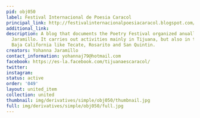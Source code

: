 ```yaml
---
pid: obj050
label: Festival Internacional de Poesia Caracol
principal_link: http://festivalinternacionalpoesiacaracol.blogspot.com/
additional_link: 
description: A blog that documents the Poetry Festival organized anually by Yohanna
  Jaramillo. It carries out activities mainly in Tijuana, but also in the cities from
  Baja California like Tecate, Rosarito and San Quintin.
creators: Yohanna Jaramillo
contact_information: yohannaj79@hotmail.com
facebook: https://es-la.facebook.com/tijuanaescaracol/
twitter: 
instagram: 
status: active
order: '049'
layout: united_item
collection: united
thumbnail: img/derivatives/simple/obj050/thumbnail.jpg
full: img/derivatives/simple/obj050/full.jpg
---
```

